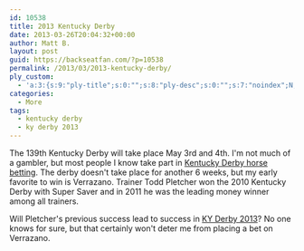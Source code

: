 ```yaml
---
id: 10538
title: 2013 Kentucky Derby
date: 2013-03-26T20:04:32+00:00
author: Matt B.
layout: post
guid: https://backseatfan.com/?p=10538
permalink: /2013/03/2013-kentucky-derby/
ply_custom:
  - 'a:3:{s:9:"ply-title";s:0:"";s:8:"ply-desc";s:0:"";s:7:"noindex";N;}'
categories:
  - More
tags:
  - kentucky derby
  - ky derby 2013
---
```


<div class="entry">
  <p>
    The 139th Kentucky Derby will take place May 3rd and 4th. I'm not much of a gambler, but most people I know take part in <a href="http://www.kentuckyderbyonline.com/betting.html">Kentucky Derby horse betting</a>. The derby doesn't take place for another 6 weeks, but my early favorite to win is Verrazano. Trainer Todd Pletcher won the 2010 Kentucky Derby with Super Saver and in 2011 he was the leading money winner among all trainers.
  </p>

  <p>
    Will Pletcher's previous success lead to success in <a href="http://www.kentuckyderbyonline.com/">KY Derby 2013</a>? No one knows for sure, but that certainly won't deter me from placing a bet on Verrazano.
  </p>

  <p>
    <em id="__mceDel"> </em>
  </p>
</div>
